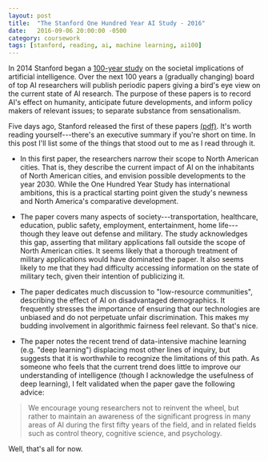 ```yaml
---
layout: post
title:  "The Stanford One Hundred Year AI Study - 2016"
date:   2016-09-06 20:00:00 -0500
category: coursework
tags: [stanford, reading, ai, machine learning, ai100] 
---
```


In 2014 Stanford began a [100-year study](https://ai100.stanford.edu/)
on the societal implications of artificial intelligence. Over 
the next 100 years a (gradually changing) board of top AI researchers 
will publish periodic papers giving a bird's eye view on the current state of 
AI research. The purpose of these papers is to record AI's effect on 
humanity, anticipate future developments, and inform policy makers of 
relevant issues; to separate substance from sensationalism. 

Five days ago, Stanford released the first of these papers 
[(pdf)](https://ai100.stanford.edu/sites/default/files/ai_100_report_0901fnlc_single.pdf).
It's worth reading yourself---there's an executive summary if you're short on
time. In this post I'll list some of the things that stood out to 
me as I read through it. 

* In this first paper, the researchers narrow their scope to North American 
cities. That is, they describe the current impact of AI on the inhabitants of
North American cities, and envision possible developments to the year 2030. 
While the One Hundred Year Study has international ambitions, this is a 
practical starting point given the study's newness and North America's
comparative development.

* The paper covers many aspects of society---transportation, healthcare,
education, public safety, employment, entertainment, home life---though they 
leave out defense and military. The study acknowledges this gap, asserting that
military applications fall outside the scope of North American cities. It seems likely that a thorough treatment of military applications would have dominated
the paper. It also seems likely to me that they had difficulty accessing 
information on the state of military tech, given their intention of 
publicizing it.

* The paper dedicates much discussion to "low-resource communities", describing
the effect of AI on disadvantaged demographics. It frequently stresses the 
importance of ensuring that our technologies are unbiased and do not perpetuate
unfair discrimination. This makes my budding involvement in algorithmic fairness
feel relevant. So that's nice.

* The paper notes the recent trend of data-intensive machine learning 
(e.g. "deep learning") displacing most other lines of inquiry, but 
suggests that it is worthwhile to recognize the limitations of this path. 
As someone who feels that the current trend does little to improve our 
understanding of intelligence (though I acknowledge the usefulness of deep 
learning), I felt validated when the paper gave the following advice:

> We encourage young researchers not to reinvent the wheel, but rather to 
  maintain an awareness of the significant progress in many areas of AI 
  during the first fifty years of the field, and in related fields such as
  control theory, cognitive science, and psychology.

Well, that's all for now. 
